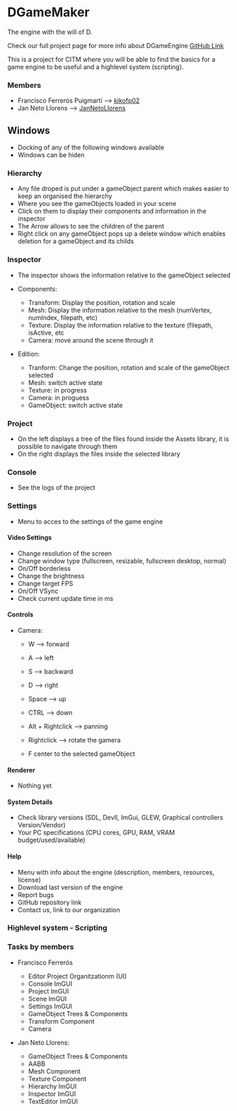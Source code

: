 # DGameMaker

The engine with the will of D.

Check our full project page for more info about DGameEngine [GitHub Link](https://github.com/CITM-UPC/DGameMaker) 

This is a project for CITM where you will be able to find the basics for a game engine to be useful and a highlevel system (scripting).

### Members

- Francisco Ferrerós Puigmartí --> [kikofp02](https://github.com/kikofp02)
- Jan Neto Llorens --> [JanNetoLlorens](https://github.com/JanNetoLlorens)

## Windows

- Docking of any of the following windows available
- Windows can be hiden

### Hierarchy

- Any file droped is put under a gameObject parent which makes easier to keep an organised the hierarchy
- Where you see the gameObjects loaded in your scene
- Click on them to display their components and information in the inspector
- The Arrow allows to see the children of the parent
- Right click on any gameObject pops up a delete window which enables deletion for a gameObject and its childs

### Inspector

- The inspector shows the information relative to the gameObject selected

- Components:
  - Transform: Display the position, rotation and scale
  - Mesh: Display the information relative to the mesh (numVertex, numIndex, filepath, etc)
  - Texture: Display the information relative to the texture (filepath, isActive, etc
  - Camera: move around the scene through it
    
- Edition:
  - Tranform: Change the position, rotation and scale of the gameObject selected
  - Mesh: switch active state
  - Texture: in progress
  - Camera: in proguess
  - GameObject: switch active state

### Project

- On the left displays a tree of the files found inside the Assets library, it is possible to navigate through them
- On the right displays the files inside the selected library
 
### Console

- See the logs of the project

### Settings

- Menu to acces to the settings of the game engine

#### Video Settings

- Change resolution of the screen
- Change window type (fullscreen, resizable, fullscreen desktop, normal)
- On/Off borderless
- Change the brightness
- Change target FPS
- On/Off VSync
- Check current update time in ms

#### Controls

- Camera:
  - W --> forward
  - A --> left
  - S --> backward
  - D --> right
    
  - Space --> up
  - CTRL --> down
  - Alt + Rightclick --> panning
  - Rightclick --> rotate the gamera 
  - F center to the selected gameObject

#### Renderer

- Nothing yet

#### System Details

- Check library versions (SDL, DevIl, ImGui, GLEW, Graphical controllers Version/Vendor)
- Your PC specifications (CPU cores, GPU, RAM, VRAM budget/used/available)

#### Help

- Menu with info about the engine (description, members, resources, license)
- Download last version of the engine
- Report bugs
- GitHub repository link
- Contact us, link to our organization

### Highlevel system - Scripting

### Tasks by members

- Francisco Ferrerós

  - Editor Project Organitzationm (UI)
  - Console ImGUI
  - Project ImGUI
  - Scene ImGUI
  - Settings ImGUI
  - GameObject Trees & Components
  - Transform Component
  - Camera

- Jan Neto Llorens:

  - GameObject Trees & Components
  - AABB
  - Mesh Component
  - Texture Component
  - Hierarchy ImGUI
  - Inspector ImGUI
  - TextEditor ImGUI









